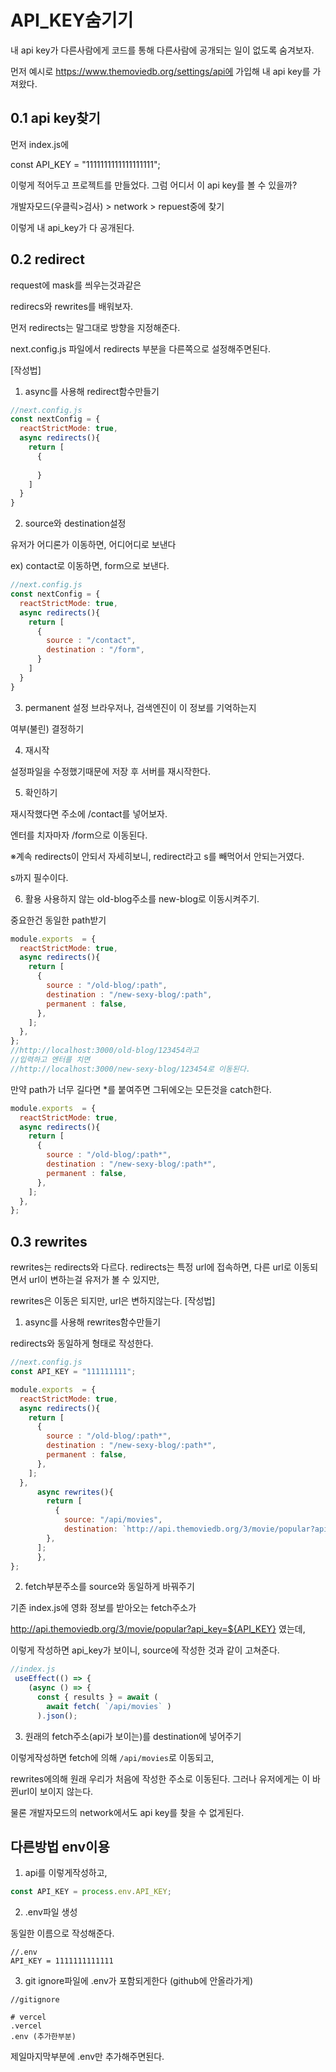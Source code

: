 # API_KEY숨기기
내 api key가 다른사람에게 코드를 통해 다른사람에 공개되는 일이 없도록 숨겨보자.

먼저 예시로 https://www.themoviedb.org/settings/api에 가입해 내 api key를 가져왔다.

## 0.1 api key찾기

먼저 index.js에

const API_KEY = "1111111111111111111";

이렇게 적어두고 프로젝트를 만들었다.
그럼 어디서 이 api key를 볼 수 있을까?

개발자모드(우클릭>검사) > network > repuest중에 찾기

이렇게 내 api_key가 다 공개된다.

## 0.2 redirect
request에 mask를 씌우는것과같은

redirecs와 rewrites를 배워보자.

먼저 redirects는 말그대로 방향을 지정해준다.

next.config.js 파일에서 redirects 부분을 다른쪽으로 설정해주면된다.

[작성법]
1. async를 사용해 redirect함수만들기
```js
//next.config.js
const nextConfig = {
  reactStrictMode: true,
  async redirects(){
    return [
      {
        
      }
    ]
  }
}

```
2. source와 destination설정

유저가 어디론가 이동하면, 어디어디로 보낸다

ex) contact로 이동하면, form으로 보낸다.
```js
//next.config.js
const nextConfig = {
  reactStrictMode: true,
  async redirects(){
    return [
      {
        source : "/contact",
        destination : "/form",
      }
    ]
  }
}
```
3. permanent 설정
브라우저나, 검색엔진이 이 정보를 기억하는지

여부(불린) 결정하기

4. 재시작

설정파일을 수정했기때문에 저장 후 서버를 재시작한다.

5. 확인하기

재시작했다면 주소에 /contact를 넣어보자.

엔터를 치자마자 /form으로 이동된다.

※계속 redirects이 안되서 자세히보니,
redirect라고 s를 빼먹어서 안되는거였다.

s까지 필수이다.

6. 활용
사용하지 않는 old-blog주소를 new-blog로 이동시켜주기.

중요한건 동일한 path받기

```js
module.exports  = {
  reactStrictMode: true,
  async redirects(){
    return [
      {
        source : "/old-blog/:path",
        destination : "/new-sexy-blog/:path",
        permanent : false,
      },
    ];
  },
};
//http://localhost:3000/old-blog/123454라고
//입력하고 엔터를 치면
//http://localhost:3000/new-sexy-blog/123454로 이동된다.
```
만약 path가 너무 길다면 *를 붙여주면 그뒤에오는 모든것을 catch한다.
```js
module.exports  = {
  reactStrictMode: true,
  async redirects(){
    return [
      {
        source : "/old-blog/:path*",
        destination : "/new-sexy-blog/:path*",
        permanent : false,
      },
    ];
  },
};
```


## 0.3  rewrites
rewrites는 redirects와 다르다.
redirects는 특정 url에 접속하면, 다른 url로
이동되면서  url이 변하는걸 유저가 볼 수 
있지만, 

rewrites은 이동은 되지만, url은 변하지않는다.
[작성법]

1. async를 사용해 rewrites함수만들기

redirects와 동일하게 형태로 작성한다.
```js
//next.config.js
const API_KEY = "111111111";

module.exports  = {
  reactStrictMode: true,
  async redirects(){
    return [
      {
        source : "/old-blog/:path*",
        destination : "/new-sexy-blog/:path*",
        permanent : false,
      },
    ];
  },
      async rewrites(){
        return [
          {
            source: "/api/movies",
            destination: `http://api.themoviedb.org/3/movie/popular?api_key=${API_KEY}`,
        },
      ];
      },
};
```
2. fetch부분주소를 source와 동일하게 바꿔주기

기존 index.js에 영화 정보를 받아오는 fetch주소가 

http://api.themoviedb.org/3/movie/popular?api_key=${API_KEY}
였는데, 

이렇게 작성하면 api_key가 보이니, source에 작성한 것과 같이 고쳐준다.
```js
//index.js
 useEffect(() => {
    (async () => {
      const { results } = await (
        await fetch( `/api/movies` )
      ).json();
```

3. 원래의 fetch주소(api가 보이는)를 destination에 넣어주기

이렇게작성하면 fetch에 의해 `/api/movies`로
이동되고,

rewrites에의해 원래 우리가 처음에 작성한 주소로 이동된다. 그러나 유저에게는 이 바뀐url이 보이지 않는다.

물론 개발자모드의 network에서도 api key를 찾을 수 없게된다.

## 다른방법 env이용

1. api를 이렇게작성하고,
```js
const API_KEY = process.env.API_KEY;
```
2. .env파일 생성

동일한 이름으로 작성해준다.
```env
//.env
API_KEY = 1111111111111
```

3. git ignore파일에 .env가 포함되게한다 (github에 안올라가게)

```
//gitignore

# vercel
.vercel
.env (추가한부분)
```

제일마지막부분에 .env만 추가해주면된다.

